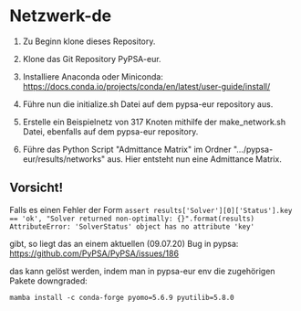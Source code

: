 # Netzwerk-de

1. Zu Beginn klone dieses Repository.

2. Klone das Git Repository PyPSA-eur.

3. Installiere Anaconda oder Miniconda:
https://docs.conda.io/projects/conda/en/latest/user-guide/install/

4. Führe nun die initialize.sh Datei auf dem pypsa-eur repository aus.

5. Erstelle ein Beispielnetz von 317 Knoten mithilfe der make_network.sh Datei, ebenfalls auf dem pypsa-eur repository.

6. Führe das Python Script "Admittance Matrix" im Ordner ".../pypsa-eur/results/networks" aus. 
Hier entsteht nun eine Admittance Matrix.


## Vorsicht!

Falls es einen Fehler der Form
`assert results['Solver'][0]['Status'].key == 'ok', "Solver returned non-optimally: {}".format(results)
AttributeError: 'SolverStatus' object has no attribute 'key'`

gibt, so liegt das an einem aktuellen (09.07.20) Bug in pypsa:
https://github.com/PyPSA/PyPSA/issues/186

das kann gelöst werden, indem man in pypsa-eur env die zugehörigen Pakete downgraded:

`mamba install -c conda-forge pyomo=5.6.9 pyutilib=5.8.0`
